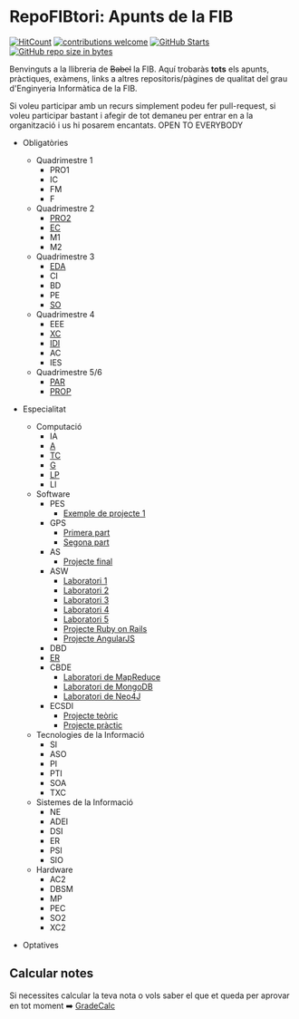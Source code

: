 # RepoFIBtori: Apunts de la FIB
[![HitCount](http://hits.dwyl.io/RepoFIBtori/RepoFIBtori.svg)](http://hits.dwyl.io/RepoFIBtori/RepoFIBtori) [![contributions welcome](https://img.shields.io/badge/contributions-welcome-brightgreen.svg?style=flat)](https://github.com/RepoFIBtori/RepoFIBtori) [![GitHub Starts](https://img.shields.io/github/stars/RepoFIBtori/RepoFIBtori.svg?style=social&label=Star&maxAge=2592000)](https://github.com/RepoFIBtori/RepoFIBtori/stargazers) [![GitHub repo size in bytes](https://img.shields.io/github/repo-size/RepoFIBtori/RepoFIBtori.svg)](https://github.com/RepoFIBtori/RepoFIBtori)


Benvinguts a la llibreria de ~~Babel~~ la FIB.  Aquí trobaràs **tots** els apunts, pràctiques,  exàmens, links a altres repositoris/pàgines de qualitat del grau d'Enginyeria Informàtica de la FIB. 

Si voleu participar amb un recurs simplement podeu fer pull-request, si voleu participar bastant i afegir de tot demaneu per entrar en a la organització i us hi posarem encantats. OPEN TO EVERYBODY

- Obligatòries

  - Quadrimestre 1
    - PRO1
    - IC
    - FM
    - F
  - Quadrimestre 2
    - [PRO2](https://github.com/RepoFIBtori/RepoFIBtori/tree/master/Obligatories/Quadrimestre2/PRO2)
    - [EC](https://github.com/RepoFIBtori/RepoFIBtori/tree/master/Obligatories/Quadrimestre2/EC)
    - M1
    - M2
  - Quadrimestre 3
    - [EDA](https://github.com/RepoFIBtori/RepoFIBtori/tree/master/Obligatories/Quadrimestre3/EDA)
    - CI
    - BD
    - PE
    - [SO](https://github.com/RepoFIBtori/RepoFIBtori/tree/master/Obligatories/Quadrimestre3/SO)
  - Quadrimestre 4
    - EEE
    - [XC](https://github.com/RepoFIBtori/RepoFIBtori/tree/master/Obligatories/Quadrimestre4/XC)
    - [IDI](https://github.com/RepoFIBtori/RepoFIBtori/tree/master/Obligatories/Quadrimestre4/IDI)
    - AC
    - IES
  - Quadrimestre 5/6
    - [PAR](https://github.com/RepoFIBtori/RepoFIBtori/tree/master/Obligatories/Quadrimestre5/PAR)
    - [PROP](https://github.com/RepoFIBtori/RepoFIBtori/tree/master/Obligatories/Quadrimestre5/PROP)


- Especialitat

  - Computació
    - IA
    - [A](https://github.com/RepoFIBtori/RepoFIBtori/tree/master/Computacio/A)
    - [TC](https://github.com/RepoFIBtori/RepoFIBtori/tree/master/Computacio/TC)
    - [G](https://github.com/RepoFIBtori/RepoFIBtori/tree/master/Computacio/G)
    - [LP](https://github.com/RepoFIBtori/RepoFIBtori/tree/master/Computacio/LP)
    - LI
  - Software
    - PES
      - [Exemple de projecte 1](https://github.com/BlunchDev/blunch_android)
    - GPS
      - [Primera part](https://github.com/AlbertSuarez/GPS-Unified-Process)
      - [Segona part](https://github.com/AlbertSuarez/GPS-Agile-Development)
    - AS
      - [Projecte final](https://github.com/AlbertSuarez/ShowsCom-AS)
    - ASW
      - [Laboratori 1](https://github.com/AlbertSuarez/ASW-Lab1)
      - [Laboratori 2](https://github.com/AlbertSuarez/ASW-Lab2)
      - [Laboratori 3](https://github.com/AlbertSuarez/ASW-Lab3)
      - [Laboratori 4](https://github.com/AlbertSuarez/ASW-Lab4)
      - [Laboratori 5](https://github.com/AlbertSuarez/ASW-Lab5)
      - [Projecte Ruby on Rails](https://github.com/AlbertSuarez/Practica-ASW)
      - [Projecte AngularJS](https://github.com/victorpm5/HackerNew-Angular)
    - DBD
    - [ER](https://github.com/AlbertSuarez/ER-USE)
    - CBDE
      - [Laboratori de MapReduce](https://github.com/AlbertSuarez/neo4j-cbde)
      - [Laboratori de MongoDB](https://github.com/Hanekoma/mongocbde)
      - [Laboratori de Neo4J](https://github.com/AlbertSuarez/neo4j-cbde)
    - ECSDI
      - [Projecte teòric](https://github.com/AlbertSuarez/Practica-ECSDI)
      - [Projecte pràctic](https://github.com/casassg/ecsdi-amazon)
  - Tecnologies de la Informació
    - SI
    - ASO
    - PI
    - PTI
    - SOA
    - TXC
  - Sistemes de la Informació
    - NE
    - ADEI
    - DSI
    - ER
    - PSI
    - SIO
  - Hardware
    - AC2
    - DBSM
    - MP
    - PEC
    - SO2
    - XC2

- Optatives

## Calcular notes 
Si necessites calcular la teva nota o vols saber el que et queda per aprovar en tot moment :arrow_right: [GradeCalc](https://gradecalc.net/)
